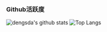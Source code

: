 ### Github活跃度
![dengsda's github stats](https://github-readme-stats.vercel.app/api?username=dengsda&show_icons=true&theme=vue)
![Top Langs](https://github-readme-stats.vercel.app/api/top-langs/?username=dengsda)
